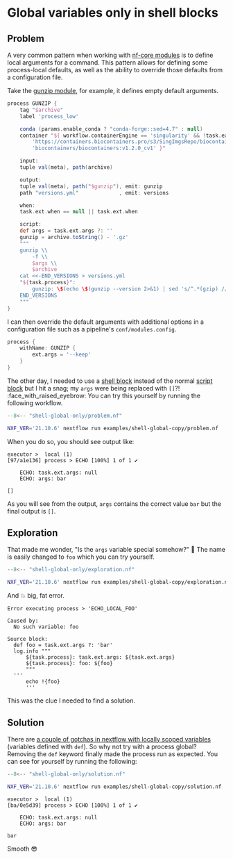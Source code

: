 # Global variables only in shell blocks

## Problem

A very common pattern when working with [nf-core modules](https://nf-co.re/modules) is to define local arguments for a command. This pattern allows for defining some process-local defaults, as well as the ability to override those defaults from a configuration file.

Take the [gunzip module](https://nf-co.re/modules/gunzip), for example, it defines empty default arguments.

```groovy title="gunzip/main.nf" linenums="1" hl_lines="21"
process GUNZIP {
    tag "$archive"
    label 'process_low'

    conda (params.enable_conda ? "conda-forge::sed=4.7" : null)
    container "${ workflow.containerEngine == 'singularity' && !task.ext.singularity_pull_docker_container ?
        'https://containers.biocontainers.pro/s3/SingImgsRepo/biocontainers/v1.2.0_cv1/biocontainers_v1.2.0_cv1.img' :
        'biocontainers/biocontainers:v1.2.0_cv1' }"

    input:
    tuple val(meta), path(archive)

    output:
    tuple val(meta), path("$gunzip"), emit: gunzip
    path "versions.yml"             , emit: versions

    when:
    task.ext.when == null || task.ext.when

    script:
    def args = task.ext.args ?: ''
    gunzip = archive.toString() - '.gz'
    """
    gunzip \\
        -f \\
        $args \\
        $archive
    cat <<-END_VERSIONS > versions.yml
    "${task.process}":
        gunzip: \$(echo \$(gunzip --version 2>&1) | sed 's/^.*(gzip) //; s/ Copyright.*\$//')
    END_VERSIONS
    """
}
```

I can then override the default arguments with additional options in a configuration file such as a pipeline's `conf/modules.config`.

```groovy title="conf/modules.config"
process {
    withName: GUNZIP {
        ext.args = '--keep'
    }
}
```

The other day, I needed to use a [shell block](https://www.nextflow.io/docs/latest/process.html#shell) instead of the normal [script block](https://www.nextflow.io/docs/latest/process.html#script) but I hit a snag; my `args` were being replaced with `[]`?! :face_with_raised_eyebrow: You can try this yourself by running the following workflow.

```groovy title="problem.nf" linenums="1" hl_lines="13"
--8<-- "shell-global-only/problem.nf"
```

```bash
NXF_VER='21.10.6' nextflow run examples/shell-global-copy/problem.nf
```

When you do so, you should see output like:

```output
executor >  local (1)
[97/a1e136] process > ECHO [100%] 1 of 1 ✔

    ECHO: task.ext.args: null
    ECHO: args: bar

[]
```

As you will see from the output, `args` contains the correct value `bar` but the final output is `[]`.

## Exploration

That made me wonder, "Is the `args` variable special somehow?" :thinking: The name is easily changed to `foo` which you can try yourself.

```groovy title="exploration.nf" linenums="1" hl_lines="9 13 17"
--8<-- "shell-global-only/exploration.nf"
```

```bash
NXF_VER='21.10.6' nextflow run examples/shell-global-copy/exploration.nf
```

And :boom: big, fat error.

```output
Error executing process > 'ECHO_LOCAL_FOO'

Caused by:
  No such variable: foo

Source block:
  def foo = task.ext.args ?: 'bar'
  log.info """
      ${task.process}: task.ext.args: ${task.ext.args}
      ${task.process}: foo: ${foo}
      """
  '''
      echo !{foo}
      '''
```

This was the clue I needed to find a solution.

## Solution

There are [a couple of gotchas in nextflow with locally scoped variables](/nextflow-gotchas/gotchas/variable-scope/) (variables defined with `def`). So why not try with a process global? Removing the `def` keyword finally made the process run as expected. You can see for yourself by running the following:

```groovy title="solution.nf" linenums="1" hl_lines="9"
--8<-- "shell-global-only/solution.nf"
```

```bash
NXF_VER='21.10.6' nextflow run examples/shell-global-copy/solution.nf
```

```output
executor >  local (1)
[ba/0e5d39] process > ECHO [100%] 1 of 1 ✔

    ECHO: task.ext.args: null
    ECHO: args: bar

bar
```

Smooth :sunglasses:
